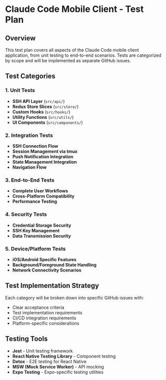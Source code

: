 # Claude Code Mobile Client - Test Plan

## Overview
This test plan covers all aspects of the Claude Code mobile client application, from unit testing to end-to-end scenarios. Tests are categorized by scope and will be implemented as separate GitHub issues.

## Test Categories

### 1. Unit Tests
- **SSH API Layer** (`src/api/`)
- **Redux Store Slices** (`src/store/`)
- **Custom Hooks** (`src/hooks/`)
- **Utility Functions** (`src/utils/`)
- **UI Components** (`src/components/`)

### 2. Integration Tests
- **SSH Connection Flow**
- **Session Management via tmux**
- **Push Notification Integration** 
- **State Management Integration**
- **Navigation Flow**

### 3. End-to-End Tests
- **Complete User Workflows**
- **Cross-Platform Compatibility**
- **Performance Testing**

### 4. Security Tests
- **Credential Storage Security**
- **SSH Key Management**
- **Data Transmission Security**

### 5. Device/Platform Tests
- **iOS/Android Specific Features**
- **Background/Foreground State Handling**
- **Network Connectivity Scenarios**

## Test Implementation Strategy

Each category will be broken down into specific GitHub issues with:
- Clear acceptance criteria
- Test implementation requirements
- CI/CD integration requirements
- Platform-specific considerations

## Testing Tools

- **Jest** - Unit testing framework
- **React Native Testing Library** - Component testing
- **Detox** - E2E testing for React Native
- **MSW (Mock Service Worker)** - API mocking
- **Expo Testing** - Expo-specific testing utilities